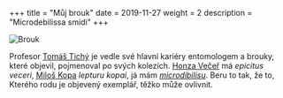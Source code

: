 +++
title = "Můj brouk"
date = 2019-11-27
weight = 2
description = "Microdebilissa smidi"
+++

![Brouk](/images/brouk-middle.png "Microdebilissa smidi")


Profesor [Tomáš Tichý](https://homel.vsb.cz/~tic02/) je vedle své hlavní kariéry entomologem a brouky, které objevil, pojmenoval po svých kolezích. [Honza Večeř](https://www.mff.cuni.cz/cs/fakulta/organizacni-struktura/lide?hdl=9010) má *epicitus veceri*, [Miloš Kopa](https://www.mff.cuni.cz/cs/fakulta/organizacni-struktura/lide?hdl=3533) *lepturu kopai*, já mám [*microdibilisu*](http://titan.gbif.fr/sel_genann1.php?numero=39831). Beru to tak, že to, Kterého rodu je objevený exemplář, těžko může ovlivnit.


